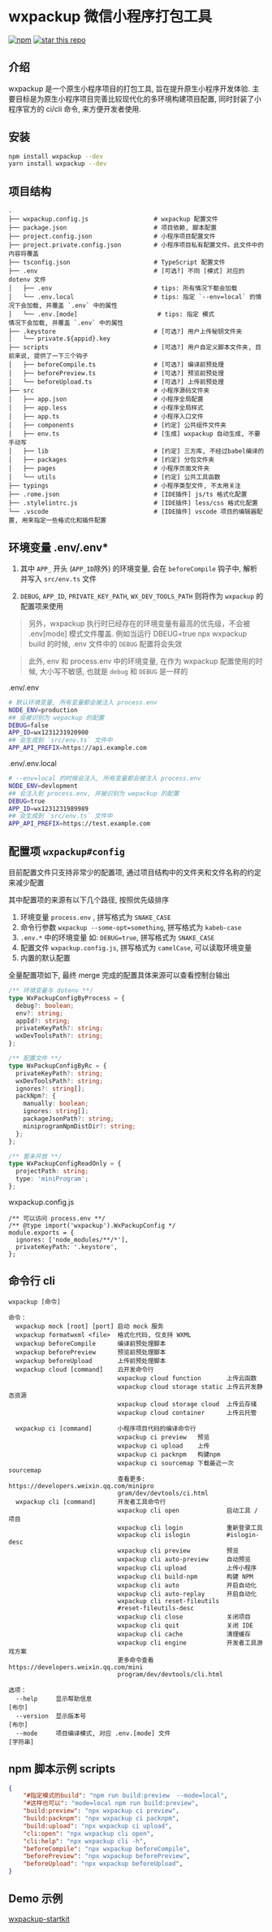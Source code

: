 # wxpackup 微信小程序打包工具

[![npm](https://img.shields.io/npm/v/wxpackup
)](https://www.npmjs.com/package/wxpackup)
[![star this repo](https://img.shields.io/github/stars/charlzyx/wxpackup?style=social)](https://github.com/charlzyx/wxpackup)

## 介绍
wxpackup 是一个原生小程序项目的打包工具, 旨在提升原生小程序开发体验.
主要目标是为原生小程序项目完善比较现代化的多环境构建项目配置,
同时封装了小程序官方的 ci/cli 命令, 来方便开发者使用.

## 安装

```bash
npm install wxpackup --dev
yarn install wxpackup --dev
```


## 项目结构

```
.
├── wxpackup.config.js                  # wxpackup 配置文件
├── package.json                        # 项目依赖, 脚本配置
├── project.config.json                 # 小程序项目配置文件
├── project.private.config.json         # 小程序项目私有配置文件。此文件中的内容将覆盖
├── tsconfig.json                       # TypeScript 配置文件
├── .env                                # [可选?] 不同 [模式] 对应的 dotenv 文件
│   ├── .env                            # tips: 所有情况下都会加载
│   └── .env.local                      # tips: 指定 `--env=local` 的情况下会加载, 并覆盖 `.env` 中的属性
│   └── .env.[mode]                      # tips: 指定 模式
情况下会加载, 并覆盖 `.env` 中的属性
├── .keystore                           # [可选?] 用户上传秘钥文件夹
│   └── private.${appid}.key
├── scripts                             # [可选?] 用户自定义脚本文件夹, 目前来说, 提供了一下三个钩子
│   ├── beforeCompile.ts                # [可选?] 编译前预处理
│   ├── beforePreview.ts                # [可选?] 预览前预处理
│   └── beforeUpload.ts                 # [可选?] 上传前预处理
├── src                                 # 小程序源码文件夹
│   ├── app.json                        # 小程序全局配置
│   ├── app.less                        # 小程序全局样式
│   ├── app.ts                          # 小程序入口文件
│   ├── components                      # [约定] 公共组件文件夹
│   ├── env.ts                          # [生成] wxpackup 自动生成, 不要手动写
│   ├── lib                             # [约定] 三方库, 不经过babel编译的
│   ├── packages                        # [约定] 分包文件夹
│   ├── pages                           # 小程序页面文件夹
│   └── utils                           # [约定] 公共工具函数
├── typings                             # 小程序类型文件, 不太用关注
├── .rome.json                          # [IDE插件] js/ts 格式化配置
├── .stylelintrc.js                     # [IDE插件] less/css 格式化配置
└── .vscode                             # [IDE插件] vscode 项目的编辑器配置, 用来指定一些格式化和插件配置

```


## 环境变量 .env/.env*

1. 其中 `APP_` 开头 (`APP_ID`除外) 的环境变量, 会在 `beforeCompile` 钩子中, 解析并写入 `src/env.ts` 文件

2. `DEBUG`, `APP_ID`, `PRIVATE_KEY_PATH`, `WX_DEV_TOOLS_PATH` 则将作为 `wxpackup` 的配置项来使用


> 另外，wxpackup 执行时已经存在的环境变量有最高的优先级，不会被 .env[mode] 模式文件覆盖. 例如当运行 DBEUG=true npx wxpackup build 的时候, .env 文件中的 `DEBUG` 配置将会失效

> 此外, env 和 process.env 中的环境变量, 在作为 wxpackup 配置使用的时候, 大小写不敏感, 也就是 `debug` 和 `DEBUG` 是一样的

.env/.env
```bash
# 默认环境变量, 所有变量都会被注入 process.env
NODE_ENV=production
## 会被识别为 wepackup 的配置
DEBUG=false
APP_ID=wx1231231920900
## 会生成到 `src/env.ts` 文件中
APP_API_PREFIX=https://api.example.com
```

.env/.env.local
```bash
# --env=local 的时候会注入, 所有变量都会被注入 process.env
NODE_ENV=devlopment
## 会注入到 process.env, 并被识别为 wepackup 的配置
DEBUG=true
APP_ID=wx1231231989989
## 会生成到 `src/env.ts` 文件中
APP_API_PREFIX=https://test.example.com
```

## 配置项 `wxpackup#config`

目前配置文件只支持非常少的配置项, 通过项目结构中的文件夹和文件名称的约定来减少配置

其中配置项的来源有以下几个路径, 按照优先级排序
1. 环境变量 `process.env` , 拼写格式为 `SNAKE_CASE`
2. 命令行参数 `wxpackup --some-opt=something`,  拼写格式为 `kabeb-case`
3. `.env.*` 中的环境变量 如: `DEBUG=true`, 拼写格式为 `SNAKE_CASE`
4. 配置文件 `wxpackup.config.js`, 拼写格式为 `camelCase`, 可以读取环境变量
5. 内置的默认配置

全量配置项如下, 最终 merge 完成的配置具体来源可以查看控制台输出

```ts
/** 环境变量与 dotenv **/
type WxPackupConfigByProcess = {
  debug?: boolean;
  env?: string;
  appId?: string;
  privateKeyPath?: string;
  wxDevToolsPath?: string;
};

/** 配置文件 **/
type WxPackupConfigByRc = {
  privateKeyPath?: string;
  wxDevToolsPath?: string;
  ignores?: string[];
  packNpm?: {
    manually: boolean;
    ignores: string[];
    packageJsonPath?: string;
    miniprogramNpmDistDir?: string;
  };
};

/** 暂未开放 **/
type WxPackupConfigReadOnly = {
  projectPath: string;
  type: 'miniProgram';
};
```

wxpackup.config.js
```
/** 可以访问 process.env **/
/** @type import('wxpackup').WxPackupConfig */
module.exports = {
  ignores: ['node_modules/**/*'],
  privateKeyPath: '.keystore',
};
```

## 命令行 cli

```
wxpackup [命令]

命令：
  wxpackup mock [root] [port] 启动 mock 服务
  wxpackup formatwxml <file>  格式化代码, 仅支持 WXML
  wxpackup beforeCompile      编译前预处理脚本
  wxpackup beforePreview      预览前预处理脚本
  wxpackup beforeUpload       上传前预处理脚本
  wxpackup cloud [command]    云开发命令行
                              wxpackup cloud function       上传云函数
                              wxpackup cloud storage static 上传云开发静态资源
                              wxpackup cloud storage cloud  上传云存储
                              wxpackup cloud container      上传云托管

  wxpackup ci [command]       小程序项目代码的编译命令行
                              wxpackup ci preview   预览
                              wxpackup ci upload    上传
                              wxpackup ci packnpm   构建npm
                              wxpackup ci sourcemap 下载最近一次 sourcemap
                              查看更多: https://developers.weixin.qq.com/minipro
                              gram/dev/devtools/ci.html
  wxpackup cli [command]      开发者工具命令行
                              wxpackup cli open             启动工具 / 项目
                              wxpackup cli login            重新登录工具
                              wxpackup cli islogin          #islogin-desc
                              wxpackup cli preview          预览
                              wxpackup cli auto-preview     自动预览
                              wxpackup cli upload           上传小程序
                              wxpackup cli build-npm        构建 NPM
                              wxpackup cli auto             开启自动化
                              wxpackup cli auto-replay      开启自动化
                              wxpackup cli reset-fileutils
                              #reset-fileutils-desc
                              wxpackup cli close            关闭项目
                              wxpackup cli quit             关闭 IDE
                              wxpackup cli cache            清理缓存
                              wxpackup cli engine           开发者工具游戏方案
                              更多命令查看 https://developers.weixin.qq.com/mini
                              program/dev/devtools/cli.html

选项：
  --help     显示帮助信息                                                 [布尔]
  --version  显示版本号                                                   [布尔]
  --mode     项目编译模式, 对应 .env.[mode] 文件                        [字符串]
```


## npm 脚本示例 scripts

```json
{
    "#指定模式的build": "npm run build:preview  --mode=local",
    "#这样也可以": "mode=local npm run build:preview",
    "build:preview": "npx wxpackup ci preview",
    "build:packnpm": "npx wxpackup ci packnpm",
    "build:upload": "npx wxpackup ci upload",
    "cli:open": "npx wxpackup cli open",
    "cli:help": "npx wxpackup cli -h",
    "beforeCompile": "npx wxpackup beforeCompile",
    "beforePreview": "npx wxpackup beforePreview",
    "beforeUpload": "npx wxpackup beforeUpload",
}
```
## Demo 示例

[wxpackup-startkit](https://github.com/charlzyx/wxpackup-startkit)
